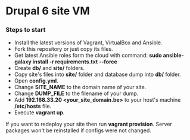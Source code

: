 # Drupal 6 site VM

### Steps to start
* Install the latest versions of Vagrant, VirtualBox and Ansible.
* Fork this repository or just copy its files.
* Get latest Ansible roles form the cloud with command:
  **sudo ansible-galaxy install -r requirements.txt --force**
* Create **db/** and **site/** folders.
* Copy site's files into **site/** folder and database dump into **db/** folder.
* Open **config.yml**.
* Change **SITE_NAME** to the domain name of your site.
* Change **DUMP_FILE** to the filename of your dump.
* Add **192.168.33.20 <your_site_domain.be>** to your host's machine
  **/etc/hosts** file.
* Execute **vagrant up**.

If you want to redeploy your site then run **vagrant provision**.
Server packages won't be reinstalled if configs were not changed.
